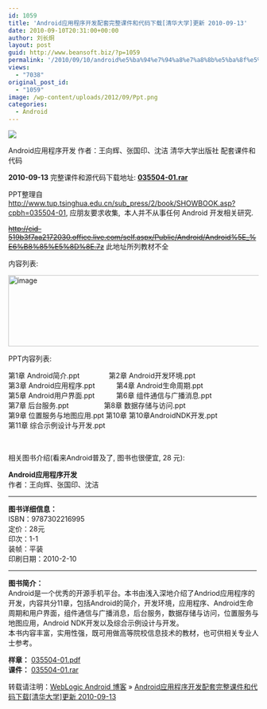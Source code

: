 ```yaml
---
id: 1059
title: 'Android应用程序开发配套完整课件和代码下载[清华大学]更新 2010-09-13'
date: 2010-09-10T20:31:00+00:00
author: 刘长炯
layout: post
guid: http://www.beansoft.biz/?p=1059
permalink: '/2010/09/10/android%e5%ba%94%e7%94%a8%e7%a8%8b%e5%ba%8f%e5%bc%80%e5%8f%91%e9%85%8d%e5%a5%97%e8%af%be%e4%bb%b6%e4%b8%8b%e8%bd%bd%e6%b8%85%e5%8d%8e%e5%a4%a7%e5%ad%a6/'
views:
  - "7038"
original_post_id:
  - "1059"
image: /wp-content/uploads/2012/09/Ppt.png
categories:
  - Android
---
```

<img style="border-width:0;" src="http://msc.wlxrs.com/Ia1rCpB3vmCG7rsiwos1YA/images/icons/Giant/Ppt.png" border="0" />

Android应用程序开发 作者：王向辉、张国印、沈洁 清华大学出版社 配套课件和代码

**2010-09-13** 完整课件和源代码下载地址: [**035504-01.rar**](http://www.tup.tsinghua.edu.cn/Resource/tskj/035504-01.rar)

PPT整理自 <http://www.tup.tsinghua.edu.cn/sub_press/2/book/SHOWBOOK.asp?cpbh=035504-01>, 应朋友要求收集,&#160; 本人并不从事任何 Android 开发相关研究.

[<strike>http://cid-519b3f7aa2172030.office.live.com/self.aspx/Public/Android/Android%5E_%E6%B8%85%E5%8D%8E.7z</strike>](http://cid-519b3f7aa2172030.office.live.com/self.aspx/Public/Android/Android%5E_%E6%B8%85%E5%8D%8E.7z) 此地址所列教材不全

内容列表:

 <img title="image" style="border-right:0;border-top:0;display:inline;border-left:0;border-bottom:0;" height="143" alt="image" src="http://www.beansoft.biz/wp-content/uploads/2010/09/image4.png" width="608" border="0" />

PPT内容列表:

第1章 Android简介.ppt&#160;&#160;&#160;&#160;&#160;&#160;&#160;&#160;&#160;&#160;&#160;&#160;&#160;&#160; 第2章 Android开发环境.ppt   
第3章 Android应用程序.ppt&#160;&#160;&#160;&#160;&#160;&#160;&#160;&#160;&#160;&#160; 第4章 Android生命周期.ppt   
第5章 Android用户界面.ppt&#160;&#160;&#160;&#160;&#160;&#160;&#160;&#160;&#160;&#160; 第6章 组件通信与广播消息.ppt   
第7章 后台服务.ppt&#160;&#160;&#160;&#160;&#160;&#160;&#160;&#160;&#160;&#160;&#160;&#160;&#160;&#160;&#160;&#160;&#160; 第8章 数据存储与访问.ppt   
第9章 位置服务与地图应用.ppt 第10章 第10章AndroidNDK开发.ppt   
第11章 综合示例设计与开发.ppt

&#160;

相关图书介绍(看来Android普及了, 图书也很便宜, 28 元):

**Android应用程序开发**   
作者：王向辉、张国印、沈洁 

<hr align="left" width="500" size="1" />

**图书详细信息：**   
ISBN：9787302216995   
定价：28元   
印次：1-1   
装帧：平装   
印刷日期：2010-2-10 </p> 

<hr align="left" width="500" size="0" />

**图书简介：**   
Android是一个优秀的开源手机平台。本书由浅入深地介绍了Andriod应用程序的开发，内容共分11章，包括Android的简介，开发环境，应用程序、Android生命周期和用户界面，组件通信与广播消息，后台服务，数据存储与访问，位置服务与地图应用，Android NDK开发以及综合示例设计与开发。   
本书内容丰富，实用性强，既可用做高等院校信息技术的教材，也可供相关专业人士参考。 

**样章：** [035504-01.pdf](http://www.tup.tsinghua.edu.cn/Resource/tsyz/035504-01.pdf)   
**课件：** [035504-01.rar](http://www.tup.tsinghua.edu.cn/Resource/tskj/035504-01.rar)

转载请注明：[WebLogic Android 博客](http://www.beansoft.biz) &raquo; [Android应用程序开发配套完整课件和代码下载[清华大学]更新 2010-09-13](http://www.beansoft.biz/2010/09/10/android%e5%ba%94%e7%94%a8%e7%a8%8b%e5%ba%8f%e5%bc%80%e5%8f%91%e9%85%8d%e5%a5%97%e8%af%be%e4%bb%b6%e4%b8%8b%e8%bd%bd%e6%b8%85%e5%8d%8e%e5%a4%a7%e5%ad%a6/)